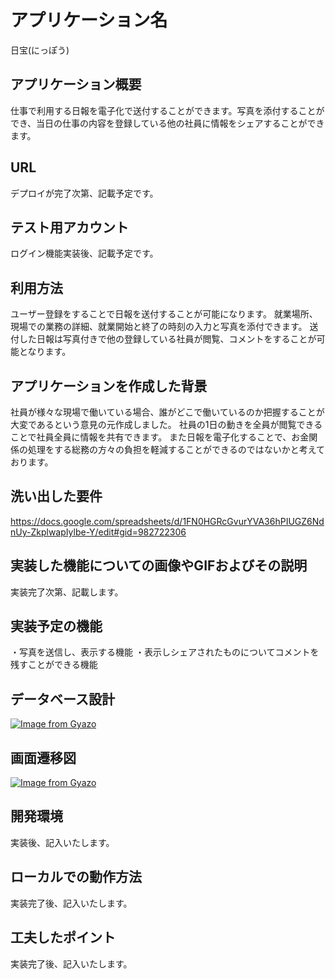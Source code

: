 # アプリケーション名
日宝(にっぽう)

## アプリケーション概要
仕事で利用する日報を電子化で送付することができます。写真を添付することができ、当日の仕事の内容を登録している他の社員に情報をシェアすることができます。

## URL
デプロイが完了次第、記載予定です。

## テスト用アカウント
ログイン機能実装後、記載予定です。

## 利用方法
ユーザー登録をすることで日報を送付することが可能になります。
就業場所、現場での業務の詳細、就業開始と終了の時刻の入力と写真を添付できます。
送付した日報は写真付きで他の登録している社員が閲覧、コメントをすることが可能となります。

## アプリケーションを作成した背景
社員が様々な現場で働いている場合、誰がどこで働いているのか把握することが大変であるという意見の元作成しました。
社員の1日の動きを全員が閲覧できることで社員全員に情報を共有できます。
また日報を電子化することで、お金関係の処理をする総務の方々の負担を軽減することができるのではないかと考えております。

## 洗い出した要件
https://docs.google.com/spreadsheets/d/1FN0HGRcGvurYVA36hPIUGZ6NdnUy-ZkplwapIylbe-Y/edit#gid=982722306

## 実装した機能についての画像やGIFおよびその説明
実装完了次第、記載します。

## 実装予定の機能
・写真を送信し、表示する機能
・表示しシェアされたものについてコメントを残すことができる機能

## データベース設計
[![Image from Gyazo](https://i.gyazo.com/de85ff9f67fbf86d367fbc6098a99f08.png)](https://gyazo.com/de85ff9f67fbf86d367fbc6098a99f08)

## 画面遷移図
[![Image from Gyazo](https://i.gyazo.com/306ab67bd0482919dad0fb41e693136a.png)](https://gyazo.com/306ab67bd0482919dad0fb41e693136a)

## 開発環境
実装後、記入いたします。

## ローカルでの動作方法
実装完了後、記入いたします。

## 工夫したポイント
実装完了後、記入いたします。
